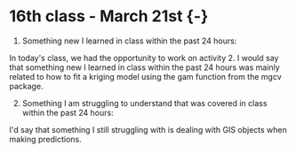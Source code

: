 # 16th class - March 21st {-}

1. Something new I learned in class within the past 24 hours: 

In today's class, we had the opportunity to work on activity 2. I would say that something new I learned in class within the past 24 hours was mainly related to how to fit a kriging model using the gam function from the mgcv package. 

2. Something I am struggling to understand that was covered in class within the past 24 hours:

I'd say that something I still struggling with is dealing with GIS objects when making predictions.  



